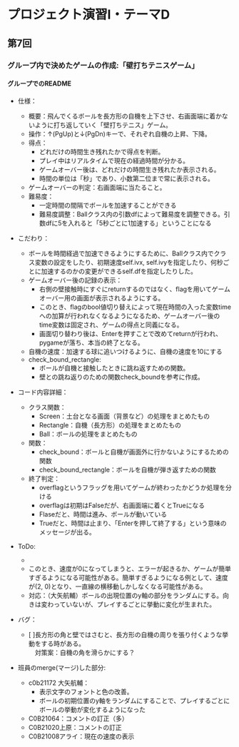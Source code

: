 # プロジェクト演習Ⅰ・テーマD
## 第7回
### グループ内で決めたゲームの作成:「壁打ちテニスゲーム」
#### グループでのREADME

- 仕様：
    - 概要：飛んでくるボールを長方形の自機を上下させ、右画面端に着かないように打ち返していく「壁打ちテニス」ゲーム。
    - 操作：↑(PgUp)と↓(PgDn)キーで、それぞれ自機の上昇、下降。
    - 得点：
        - どれだけの時間生き残れたかで得点を判断。
        - プレイ中はリアルタイムで現在の経過時間が分かる。
        - ゲームオーバー後は、どれだけの時間生き残れたか表示される。
        - 時間の単位は「秒」であり、小数第二位まで常に表示される。
    - ゲームオーバーの判定：右画面端に当たること。
    - 難易度：
        - 一定時間の間隔でボールを加速することができる
        - 難易度調整：Ballクラス内の引数dfによって難易度を調整できる。引数dfに5を入れると「5秒ごとに1加速する」ということになる

- こだわり：
    - ボールを時間経過で加速できるようにするために、Ballクラス内でクラス変数の設定をしたり、初期速度self.ivx, self.ivyを指定したり、何秒ごとに加速するのかの変更ができるself.dfを指定したりした。
    - ゲームオーバー後の記録の表示：
        - 右側の壁接触時にすぐにreturnするのではなく、flagを用いてゲームオーバー用の画面が表示されるようにする。
        - このとき、flagのbool値切り替えによって現在時間の入った変数timeへの加算が行われなくなるようになるため、ゲームオーバー後のtime変数は固定され、ゲームの得点と同義になる。
        - 画面切り替わり後は、Enterを押すことで改めてreturnが行われ、pygameが落ち、本当の終了となる。
    - 自機の速度：加速する球に追いつけるように、自機の速度を10にする
    - check_bound_rectangle:
        - ボールが自機と接触したときに跳ね返すための関数。
        - 壁との跳ね返りのための関数check_boundを参考に作成。

- コード内容詳細：
    - クラス関数：
        - Screen：土台となる画面（背景など）の処理をまとめたもの
        - Rectangle：自機（長方形）の処理をまとめたもの
        - Ball：ボールの処理をまとめたもの
    - 関数：
        - check_bound：ボールと自機が画面外に行かないようにするための関数
        - check_bound_rectangle：ボールを自機が弾き返すための関数
    - 終了判定：
        - overflagというフラッグを用いてゲームが終わったかどうか処理を分ける
        - overflagは初期はFalseだが、右画面端に着くとTrueになる
        - Flaseだと、時間は進み、ボールが動いている
        - Trueだと、時間は止まり、「Enterを押して終了する」という意味のメッセージが出る。
- ToDo:
    - [x]: ボールの発射向きをランダムになるようにする
    - このとき、速度が0になってしまうと、エラーが起きるか、ゲームが簡単すぎるようになる可能性がある。簡単すぎるようになる例として、速度が(2, 0)となり、一直線の横移動しかしなくなる可能性がある。
    - 対応：（大矢航輔）ボールの出現位置のy軸の部分をランダムにする。向きは変わっていないが、プレイするごとに挙動に変化が生まれた。

- バグ：
    - [ ]長方形の角と壁ではさむと、長方形の自機の周りを張り付くような挙動をする時がある。  
    　対策案：自機の角を滑らかにする？


- 班員のmerge(マージ)した部分:
    - c0b21172 大矢航輔：
        - 表示文字のフォントと色の改善。
        - ボールの初期位置のy軸をランダムにすることで、プレイするごとにボールの挙動が変化するようになった
    - C0B21064：コメントの訂正（多）
    - C0B21020上原：コメントの訂正
    - C0B21008アライ：現在の速度の表示
    